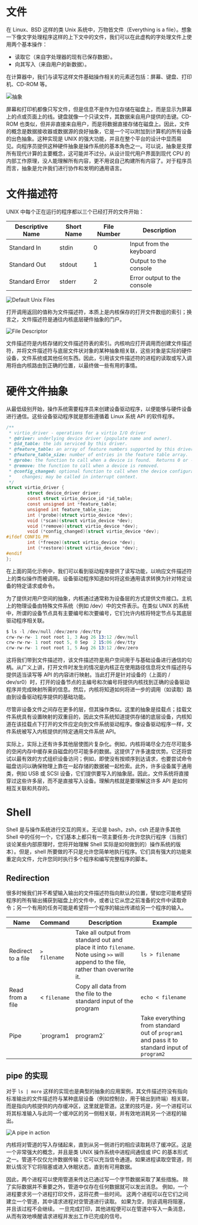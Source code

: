 # 文件

在 Linux、BSD 这样的类 Unix 系统中，万物皆文件（Everything is a file）。想象一下像文字处理程序这样的上下文中的文件，我们可以在此虚构的字处理文件上使用两个基本操作：

- 读取它（来自字处理器的现有已保存数据）。
- 向其写入（来自用户的新数据）。

在计算器中，我们与读写这样文件基础操作相关的元素还包括：屏幕、键盘、打印机、CD-ROM 等。

![抽象](https://s2.ax1x.com/2020/01/25/1eOoRS.png)

屏幕和打印机都像只写文件，但是信息不是作为位存储在磁盘上，而是显示为屏幕上的点或页面上的线。键盘就像一个只读文件，其数据来自用户提供的击键。CD-ROM 也类似，但并非直接来自用户，而是将数据直接存储在磁盘上。因此，文件的概念是数据接收器或数据源的良好抽象，它是一个可以附加到计算机的所有设备的出色抽象。这种实现是 UNIX 的强大功能，并且在整个平台的设计中显而易见。向程序员提供这种硬件抽象是操作系统的基本角色之一。可以说，抽象是支撑所有现代计算的主要概念，这可能并不过分。从设计现代用户界面到现代 CPU 的内部工作原理，没人能理解所有内容，更不用说自己构建所有内容了。对于程序员而言，抽象是允许我们进行协作和发明的通用语言。

# 文件描述符

UNIX 中每个正在运行的程序都以三个已经打开的文件开始：

| Descriptive Name | Short Name | File Number | Description                 |
| ---------------- | ---------- | ----------- | --------------------------- |
| Standard In      | stdin      | 0           | Input from the keyboard     |
| Standard Out     | stdout     | 1           | Output to the console       |
| Standard Error   | stderr     | 2           | Error output to the console |

![Default Unix Files](https://s2.ax1x.com/2020/01/25/1eXtW8.png)

打开调用返回的值称为文件描述符，本质上是内核保存的打开文件数组的索引；换言之，文件描述符是通往内核底层硬件抽象的门户。

![File Descriptor](https://s2.ax1x.com/2020/01/25/1eXBes.md.png)

文件描述符是内核存储的文件描述符表的索引。内核响应打开调用而创建文件描述符，并将文件描述符与底层文件状对象的某种抽象相关联，这些对象是实际的硬件设备，文件系统或其他任何东西。因此，引用该文件描述符的进程的读取或写入调用将由内核路由到正确的位置，以最终做一些有用的事情。

# 硬件文件抽象

从最低级别开始，操作系统需要程序员来创建设备驱动程序，以便能够与硬件设备进行通信。这些设备驱动程序就是那些遵循着 Linux 系统 API 的软件程序。

```c
/**
 * virtio_driver - operations for a virtio I/O driver
 * @driver: underlying device driver (populate name and owner).
 * @id_table: the ids serviced by this driver.
 * @feature_table: an array of feature numbers supported by this driver.
 * @feature_table_size: number of entries in the feature table array.
 * @probe: the function to call when a device is found.  Returns 0 or -errno.
 * @remove: the function to call when a device is removed.
 * @config_changed: optional function to call when the device configuration
 *    changes; may be called in interrupt context.
 */
struct virtio_driver {
        struct device_driver driver;
        const struct virtio_device_id *id_table;
        const unsigned int *feature_table;
        unsigned int feature_table_size;
        int (*probe)(struct virtio_device *dev);
        void (*scan)(struct virtio_device *dev);
        void (*remove)(struct virtio_device *dev);
        void (*config_changed)(struct virtio_device *dev);
#ifdef CONFIG_PM
        int (*freeze)(struct virtio_device *dev);
        int (*restore)(struct virtio_device *dev);
#endif
};

```

在上面的简化示例中，我们可以看到驱动程序提供了读写功能，以响应文件描述符上的类似操作而被调用。设备驱动程序知道如何将这些通用请求转换为针对特定设备的特定请求或命令。

为了提供对用户空间的抽象，内核通过通常称为设备层的方式提供文件接口。主机上的物理设备由特殊文件系统（例如 /dev）中的文件表示。在类似 UNIX 的系统中，所谓的设备节点具有主要编号和次要编号，它们允许内核将特定节点与其底层驱动程序相关联。

```s
$ ls -l /dev/null /dev/zero /dev/tty
crw-rw-rw- 1 root root 1, 3 Aug 26 13:12 /dev/null
crw-rw-rw- 1 root root 5, 0 Sep  2 15:06 /dev/tty
crw-rw-rw- 1 root root 1, 5 Aug 26 13:12 /dev/zero
```

这将我们带到文件描述符，该文件描述符是用户空间用于与基础设备进行通信的句柄。从广义上讲，打开文件时发生的情况是内核正在使用路径信息将文件描述符与提供适当读写等 API 的内容进行映射。当此打开是针对设备的（上面的 / dev/sr0）时，打开的设备节点的主编号和次编号将提供内核找到正确的设备驱动程序并完成映射所需的信息。然后，内核将知道如何将进一步的调用（如读取）路由到设备驱动程序提供的基础功能。

尽管非设备文件之间存在更多的层，但其操作类似。这里的抽象是挂载点；挂载文件系统具有设置映射的双重目的，因此文件系统知道提供存储的底层设备，内核知道在该挂载点下打开的文件应定向到文件系统驱动程序。像设备驱动程序一样，文件系统被写入内核提供的特定通用文件系统 API。

实际上，实际上还有许多其他层使图片复杂化。例如，内核将竭尽全力在尽可能多的空闲内存中缓存来自磁盘的尽可能多的数据。这提供了许多速度优势。它还将尝试以最有效的方式组织设备访问；例如，即使没有按顺序到达请求，也要尝试命令磁盘访问以确保物理上靠在一起存储的数据被一起检索。此外，许多设备属于通用类，例如 USB 或 SCSI 设备，它们提供要写入的抽象层。因此，文件系统将直接穿过这些许多层，而不是直接写入设备。理解内核就是要理解这许多 API 是如何相互关联和共存的。

# Shell

Shell 是与操作系统进行交互的网关。无论是 bash，zsh，csh 还是许多其他 Shell 中的任何一个，它们基本上都只有一项主要任务-允许您执行程序（当我们谈论某些内部原理时，您将开始理解 Shell 实际是如何做到的）操作系统的版本）。但是，shell 所要做的不只是允许您简单地执行程序。它们具有强大的功能来重定向文件，允许您同时执行多个程序和编写完整程序的脚本。

## Redirection

很多时候我们并不希望输入输出的文件描述符指向默认的位置，譬如您可能希望将程序的所有输出捕获到磁盘上的文件中，或者让它从您之前准备的文件中读取命令；另一个有用的任务可能是希望将一个程序的输出传递给另一个程序的输入。

| Name               | Command               | Description                                                                                                                        | Example           |
| ------------------ | --------------------- | ---------------------------------------------------------------------------------------------------------------------------------- | ----------------- |
| Redirect to a file | `> filename`          | Take all output from standard out and place it into `filename`. Note using `>>` will append to the file, rather than overwrite it. | `ls > filename`   |
| Read from a file   | < `filename`          | Copy all data from the file to the standard input of the program                                                                   | `echo < filename` |
| Pipe               | `program1 | program2` | Take everything from standard out of `program1` and pass it to standard input of `program2`                                        | `ls | more`       |

## pipe 的实现

对于 `ls | more` 这样的实现也是典型的抽象的应用案例，其文件描述符没有指向标准输出的文件描述符与某种底层设备（例如控制台，用于输出到终端）相关联，而是指向内核提供的内存缓冲区，这里就是管道。这里的技巧是，另一个进程可以将其标准输入与此同一个缓冲区的另一侧相关联，并有效地消耗另一个进程的输出。

![A pipe in action](https://s2.ax1x.com/2020/01/25/1ejQpT.md.png)

内核将对管道的写入存储起来，直到从另一侧进行的相应读取耗尽了缓冲区。这是一个非常强大的概念，并且是类 UNIX 操作系统中进程间通信或 IPC 的基本形式之一。管道不仅仅允许数据传输；它可以充当信令通道。如果进程读取空管道，则默认情况下它将阻塞或进入休眠状态，直到有可用数据。

因此，两个进程可以使用管道来传达已通过写一个字节数据采取了某些措施。 除了实际数据并不重要之外，管道中仅存在任何数据就可以发出消息。 例如，一个进程要求另一个进程打印文件，这将花费一些时间。 这两个进程可以在它们之间建立一个管道，其中请求进程对空管道进行读取。 如果为空，则该调用将阻塞，并且该过程不会继续。 一旦完成打印，其他进程便可以在管道中写入一条消息，从而有效地唤醒请求进程并发出工作已完成的信号。

